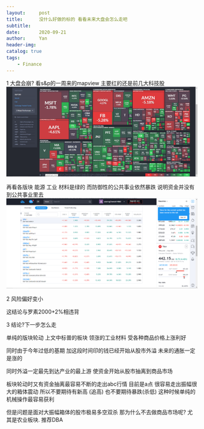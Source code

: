 ```yaml
---
layout:     post
title:      没什么好做的标的 看看未来大盘会怎么走吧
subtitle:   
date:       2020-09-21
author:     Yan
header-img: 
catalog: true
tags:
    - Finance
---
```


1 大盘会崩?
看s&p的一周来的mapview 主要红的还是前几大科技股  
![](/img/f1b2d28c.png)

再看各版块 能源 工业 材料是绿的 而防御性的公共事业依然暴跌 说明资金并没有到公共事业里去
![](/img/c1cd8b45.png)

2 风险偏好变小

这结论与罗素2000+2%相违背

3 结论?下一步怎么走

单纯的版块轮动 上文中标普的板块 领涨的工业材料 受各种商品价格上涨利好

同时由于今年过低的基期 加这段时间印的钱已经开始从股市外溢 未来的通胀一定是涨的

同时外溢一定最先到达产业的最上游 使资金开始从股市抽离到商品市场

板块轮动时又有资金抽离最容易不断的走出abc行情 目前是a点 很容易走出振幅很大的箱体震动 所以不要期待有新高 (追高) 也不要期待暴跌(杀低)  这种时候单纯的机械操作最容易获利

但是问题是面对大振幅箱体的股市极易多空双杀 那为什么不去做商品市场呢? 尤其是农业板块. 推荐DBA




